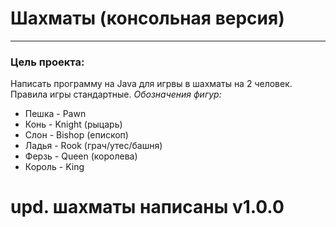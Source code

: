 # Шахматы (консольная версия)
___

### Цель проекта:
Написать программу на Java для игрвы в шахматы на 2 человек.
Правила игры стандартные.
*Обозначения фигур:*
* Пешка - Pawn
* Конь - Knight (рыцарь)
* Слон - Bishop (епископ)
* Ладья - Rook (грач/утес/башня)
* Ферзь - Queen (королева)
* Король - King

# upd. шахматы написаны v1.0.0
